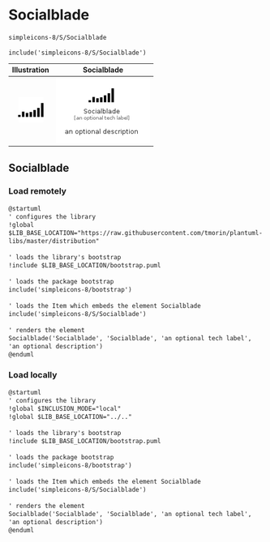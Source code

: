 # Socialblade


```text
simpleicons-8/S/Socialblade
```

```text
include('simpleicons-8/S/Socialblade')
```



| Illustration | Socialblade |
| :---: | :---: |
| ![illustration for Illustration](../../simpleicons-8/S/Socialblade.png) | ![illustration for Socialblade](../../simpleicons-8/S/Socialblade.Local.png) |




## Socialblade

### Load remotely
```plantuml
@startuml
' configures the library
!global $LIB_BASE_LOCATION="https://raw.githubusercontent.com/tmorin/plantuml-libs/master/distribution"

' loads the library's bootstrap
!include $LIB_BASE_LOCATION/bootstrap.puml

' loads the package bootstrap
include('simpleicons-8/bootstrap')

' loads the Item which embeds the element Socialblade
include('simpleicons-8/S/Socialblade')

' renders the element
Socialblade('Socialblade', 'Socialblade', 'an optional tech label', 'an optional description')
@enduml
```

### Load locally
```plantuml
@startuml
' configures the library
!global $INCLUSION_MODE="local"
!global $LIB_BASE_LOCATION="../.."

' loads the library's bootstrap
!include $LIB_BASE_LOCATION/bootstrap.puml

' loads the package bootstrap
include('simpleicons-8/bootstrap')

' loads the Item which embeds the element Socialblade
include('simpleicons-8/S/Socialblade')

' renders the element
Socialblade('Socialblade', 'Socialblade', 'an optional tech label', 'an optional description')
@enduml
```

